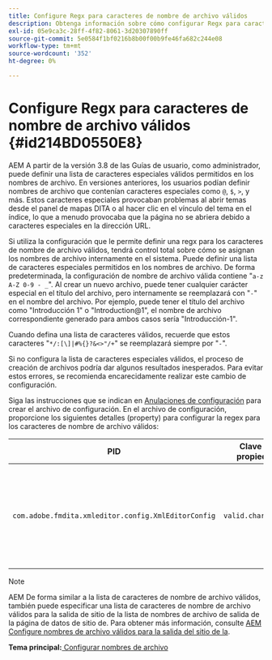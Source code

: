 ```yaml
---
title: Configure Regx para caracteres de nombre de archivo válidos
description: Obtenga información sobre cómo configurar Regx para caracteres de nombre de archivo válidos
exl-id: 05e9ca3c-28ff-4f82-8061-3d20307890ff
source-git-commit: 5e0584f1bf0216b8b00f00b9fe46fa682c244e08
workflow-type: tm+mt
source-wordcount: '352'
ht-degree: 0%

---
```


# Configure Regx para caracteres de nombre de archivo válidos {#id214BD0550E8}

AEM A partir de la versión 3.8 de las Guías de usuario, como administrador, puede definir una lista de caracteres especiales válidos permitidos en los nombres de archivo. En versiones anteriores, los usuarios podían definir nombres de archivo que contenían caracteres especiales como `@`, `$`, `>`, y más. Estos caracteres especiales provocaban problemas al abrir temas desde el panel de mapas DITA o al hacer clic en el vínculo del tema en el índice, lo que a menudo provocaba que la página no se abriera debido a caracteres especiales en la dirección URL.

Si utiliza la configuración que le permite definir una regx para los caracteres de nombre de archivo válidos, tendrá control total sobre cómo se asignan los nombres de archivo internamente en el sistema. Puede definir una lista de caracteres especiales permitidos en los nombres de archivo. De forma predeterminada, la configuración de nombre de archivo válida contiene &quot;`a-z A-Z 0-9 - _`&quot;. Al crear un nuevo archivo, puede tener cualquier carácter especial en el título del archivo, pero internamente se reemplazará con &quot;`-`&quot; en el nombre del archivo. Por ejemplo, puede tener el título del archivo como &quot;Introducción 1&quot; o &quot;Introduction@1&quot;, el nombre de archivo correspondiente generado para ambos casos sería &quot;Introducción-1&quot;.

Cuando defina una lista de caracteres válidos, recuerde que estos caracteres &quot;`*/:[\]|#%{}?&<>"/+`&quot; se reemplazará siempre por &quot;`-`&quot;.

Si no configura la lista de caracteres especiales válidos, el proceso de creación de archivos podría dar algunos resultados inesperados. Para evitar estos errores, se recomienda encarecidamente realizar este cambio de configuración.

Siga las instrucciones que se indican en [Anulaciones de configuración](download-install-additional-config-override.md#) para crear el archivo de configuración. En el archivo de configuración, proporcione los siguientes detalles \(property\) para configurar la regex para los caracteres de nombre de archivo válidos:

| PID | Clave de propiedad | Valor de propiedad |
|---|------------|--------------|
| `com.adobe.fmdita.xmleditor.config.XmlEditorConfig` | `valid.characters` | El valor es un patrón regex. Debe tener tres caracteres básicos y la lista debe comenzar con un guión \(-\).<br> **Valor predeterminado**: \[-a-zA-Z0-9\_\] |

>[!NOTE]
>
> AEM De forma similar a la lista de caracteres de nombre de archivo válidos, también puede especificar una lista de caracteres de nombre de archivo válidos para la salida de sitio de la lista de nombres de archivo de salida de la página de datos de sitio de. Para obtener más información, consulte [AEM Configure nombres de archivo válidos para la salida del sitio de la](conf-file-names-valid-regx-aem-site-output.md#).

**Tema principal:**[ Configurar nombres de archivo](conf-file-names.md)
